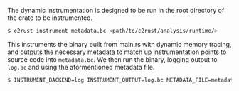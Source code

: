 The dynamic instrumentation is designed to be run in the root directory of the crate to be instrumented.

```sh
$ c2rust instrument metadata.bc <path/to/c2rust/analysis/runtime/>
```

This instruments the binary built from main.rs with dynamic memory tracing, and
outputs the necessary metadata to match up instrumentation points to source code
into `metadata.bc`. We then run the binary, logging output to `log.bc` 
and using the aformentioned metadata file.

```sh
$ INSTRUMENT_BACKEND=log INSTRUMENT_OUTPUT=log.bc METADATA_FILE=metadata.bc <path/to/instrumented-binary>
```
